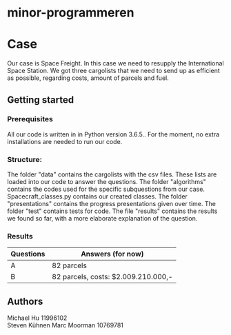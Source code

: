 # minor-programmeren

# Case

Our case is Space Freight. In this case we need to resupply the International Space Station. We got three cargolists that we need to send up as efficient as possible, regarding costs, amount of parcels and fuel. 

## Getting started

### Prerequisites

All our code is written in in Python version 3.6.5.. For the moment, no extra installations are needed to run our code.

### Structure:  

The folder "data" contains the cargolists with the csv files. These lists are loaded into our code to answer the questions. 
The folder "algorithms" contains the codes used for the specific subquestions from our case. Spacecraft_classes.py contains our created classes.
The folder "presentations" contains the progress presentations given over time. 
The folder "test" contains tests for code. 
The file "results" contains the results we found so far, with a more elaborate explanation of the question. 

### Results
| Questions |  Answers (for now) |
|---|---|
|A|82 parcels|
|B|82 parcels, costs: $2.009.210.000,-|

## Authors

Michael Hu 11996102  
Steven Kühnen 
Marc Moorman 10769781

